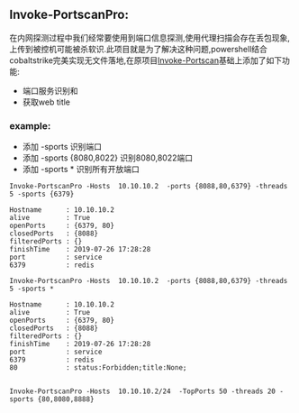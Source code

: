 
## Invoke-PortscanPro:

在内网探测过程中我们经常要使用到端口信息探测,使用代理扫描会存在丢包现象,上传到被控机可能被杀软识.此项目就是为了解决这种问题,powershell结合cobaltstrike完美实现无文件落地,在原项目[Invoke-Portscan](https://github.com/PowerShellMafia/PowerSploit/blob/master/Recon/Invoke-Portscan.ps1)基础上添加了如下功能:
* 端口服务识别和
* 获取web title

### example:
* 添加 -sports 识别端口
* 添加 -sports {8080,8022} 识别8080,8022端口
* 添加 -sports * 识别所有开放端口
```
Invoke-PortscanPro -Hosts  10.10.10.2  -ports {8088,80,6379} -threads 5 -sports {6379}

Hostname      : 10.10.10.2
alive         : True
openPorts     : {6379, 80}
closedPorts   : {8088}
filteredPorts : {}
finishTime    : 2019-07-26 17:28:28
port          : service
6379          : redis

Invoke-PortscanPro -Hosts  10.10.10.2  -ports {8088,80,6379} -threads 5 -sports *

Hostname      : 10.10.10.2
alive         : True
openPorts     : {6379, 80}
closedPorts   : {8088}
filteredPorts : {}
finishTime    : 2019-07-26 17:28:28
port          : service
6379          : redis
80            : status:Forbidden;title:None;


Invoke-PortscanPro -Hosts  10.10.10.2/24  -TopPorts 50 -threads 20 -sports {80,8080,8888}

```
